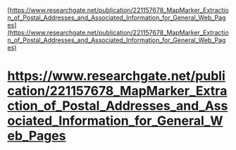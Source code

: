 [https://www.researchgate.net/publication/221157678_MapMarker_Extraction_of_Postal_Addresses_and_Associated_Information_for_General_Web_Pages](https://www.researchgate.net/publication/221157678_MapMarker_Extraction_of_Postal_Addresses_and_Associated_Information_for_General_Web_Pages)


# https://www.researchgate.net/publication/221157678_MapMarker_Extraction_of_Postal_Addresses_and_Associated_Information_for_General_Web_Pages